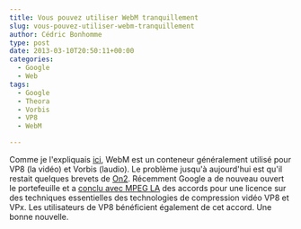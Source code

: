 ```yaml
---
title: Vous pouvez utiliser WebM tranquillement
slug: vous-pouvez-utiliser-webm-tranquillement
author: Cédric Bonhomme
type: post
date: 2013-03-10T20:50:11+00:00
categories:
  - Google
  - Web
tags:
  - Google
  - Theora
  - Vorbis
  - VP8
  - WebM

---
```

Comme je l'expliquais [ici][1], WebM est un conteneur généralement utilisé pour VP8 (la vidéo) et Vorbis (laudio). Le problème jusqu'à aujourd'hui est qu'il restait quelques brevets de [On2][2]. Récemment Google a de nouveau ouvert le portefeuille et a [conclu avec MPEG LA][3] des accords pour une licence sur des techniques essentielles des technologies de compression vidéo VP8 et VPx. Les utilisateurs de VP8 bénéficient également de cet accord. Une bonne nouvelle.

 [1]: http://blog.cedricbonhomme.org/2010/10/11/webm-vp8-theora-et-vorbis/
 [2]: http://www.on2.com/
 [3]: http://www.businesswire.com/news/home/20130307006192/en/Google-MPEG-LA-Announce-Agreement-Covering-VP8
